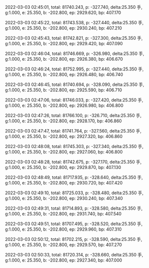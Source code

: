 2022-03-03 02:45:01, total: 81740.243, p: -327.740, delta:25.350 手, g:1.000, e: 25.350, b: -202.800, ep: 2929.620, bp: 407.170

2022-03-03 02:45:22, total: 81743.538, p: -327.440, delta:25.350 手, g:1.000, e: 25.350, b: -202.800, ep: 2930.240, bp: 407.210

2022-03-03 02:45:43, total: 81742.821, p: -327.300, delta:25.350 手, g:1.000, e: 25.350, b: -202.800, ep: 2929.420, bp: 407.090

2022-03-03 02:46:04, total: 81746.669, p: -326.980, delta:25.350 手, g:1.000, e: 25.350, b: -202.800, ep: 2926.380, bp: 406.670

2022-03-03 02:46:24, total: 81752.995, p: -327.440, delta:25.350 手, g:1.000, e: 25.350, b: -202.800, ep: 2926.480, bp: 406.740

2022-03-03 02:46:45, total: 81740.694, p: -328.090, delta:25.350 手, g:1.000, e: 25.350, b: -202.800, ep: 2925.590, bp: 406.710

2022-03-03 02:47:06, total: 81746.033, p: -327.420, delta:25.350 手, g:1.000, e: 25.350, b: -202.800, ep: 2926.980, bp: 406.800

2022-03-03 02:47:26, total: 81766.100, p: -326.710, delta:25.350 手, g:1.000, e: 25.350, b: -202.800, ep: 2928.170, bp: 406.860

2022-03-03 02:47:47, total: 81741.764, p: -327.560, delta:25.350 手, g:1.000, e: 25.350, b: -202.800, ep: 2927.320, bp: 406.860

2022-03-03 02:48:08, total: 81745.303, p: -327.340, delta:25.350 手, g:1.000, e: 25.350, b: -202.800, ep: 2927.060, bp: 406.800

2022-03-03 02:48:28, total: 81742.675, p: -327.170, delta:25.350 手, g:1.000, e: 25.350, b: -202.800, ep: 2929.870, bp: 407.130

2022-03-03 02:48:49, total: 81717.935, p: -328.640, delta:25.350 手, g:1.000, e: 25.350, b: -202.800, ep: 2930.720, bp: 407.420

2022-03-03 02:49:10, total: 81725.033, p: -328.480, delta:25.350 手, g:1.000, e: 25.350, b: -202.800, ep: 2930.240, bp: 407.340

2022-03-03 02:49:31, total: 81714.893, p: -328.580, delta:25.350 手, g:1.000, e: 25.350, b: -202.800, ep: 2931.740, bp: 407.540

2022-03-03 02:49:51, total: 81707.495, p: -328.520, delta:25.350 手, g:1.000, e: 25.350, b: -202.800, ep: 2929.960, bp: 407.310

2022-03-03 02:50:12, total: 81702.215, p: -328.590, delta:25.350 手, g:1.000, e: 25.350, b: -202.800, ep: 2929.570, bp: 407.270

2022-03-03 02:50:33, total: 81720.314, p: -328.660, delta:25.350 手, g:1.000, e: 25.350, b: -202.800, ep: 2927.340, bp: 407.000